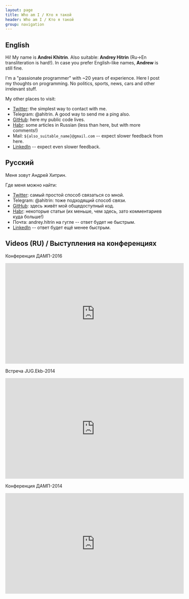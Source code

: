 ```yaml
---
layout: page
title: Who am I / Кто я такой
header: Who am I / Кто я такой
group: navigation
---
```


## English

Hi! My name is **Andrei Khitrin**.
Also suitable: **Andrey Hitrin** (Ru→En transliteration is hard!).
In case you prefer English-like names, **Andrew** is still fine.

I'm a "passionate programmer" with ~20 years of experience.
Here I post my thoughts on programming.
No politics, sports, news, cars and other irrelevant stuff.

My other places to visit:

- [Twitter](https://twitter.com/ahitrin): the simplest way to contact with me.
- Telegram: @ahitrin. A good way to send me a ping also.
- [GitHub](https://github.com/ahitrin): here my public code lives.
- [Habr](http://habr.com/users/zloddey/): some articles in Russian (less than here, but with more comments!)
- Mail: `${also_suitable_name}@gmail.com` -- expect slower feedback from here.
- [LinkedIn](http://www.linkedin.com/in/andreyhitrin) -- expect even slower feedback.

## Русский

Меня зовут Андрей Хитрин.

Где меня можно найти:

- [Twitter](https://twitter.com/ahitrin): самый простой способ связаться со мной.
- Telegram: @ahitrin: тоже подходящий способ связи.
- [GitHub](https://github.com/ahitrin): здесь живёт мой общедоступный код.
- [Habr](http://habr.com/users/zloddey/): некоторые статьи (их меньше, чем здесь, зато комментариев куда больше!)
- Почта: andrey.hitrin на гугле -- ответ будет не быстрым.
- [LinkedIn](http://www.linkedin.com/in/andreyhitrin) -- ответ будет ещё менее быстрым.

## Videos (RU) / Выступления на конференциях

Конференция ДАМП-2016
<iframe width="560" height="315" src="https://www.youtube.com/embed/U8Rlqovm37g" frameborder="0" allowfullscreen></iframe>

Встреча JUG.Ekb-2014
<iframe width="560" height="315" src="https://www.youtube.com/embed/Xa_1cPfp8Vo" frameborder="0" allowfullscreen></iframe>

Конференция ДАМП-2014
<iframe width="560" height="315" src="https://www.youtube.com/embed/Mzc-4xOCpNE" frameborder="0" allowfullscreen></iframe>
